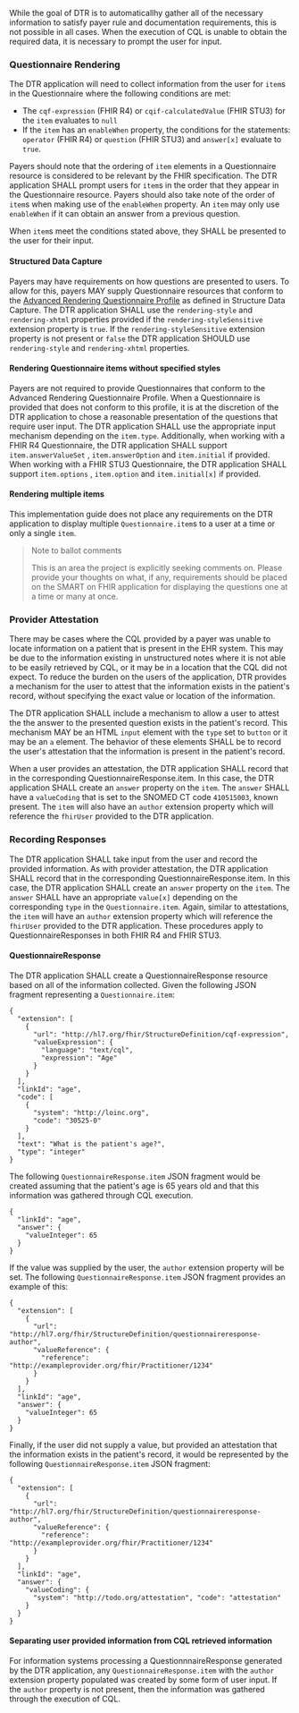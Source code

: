 While the goal of DTR is to automaticallhy gather all of the necessary information to satisfy payer rule and documentation requirements, this is not possible in all cases. When the execution of CQL is unable to obtain the required data, it is necessary to prompt the user for input.

### Questionnaire Rendering
The DTR application will need to collect information from the user for `item`s in the Questionnaire where the following conditions are met:
* The `cqf-expression` (FHIR R4) or `cqif-calculatedValue` (FHIR STU3) for the `item` evaluates to `null`
* If the `item` has an `enableWhen` property, the conditions for the statements: `operator` (FHIR R4) or `question` (FHIR STU3) and `answer[x]` evaluate to `true`.

Payers should note that the ordering of `item` elements in a Questionnaire resource is considered to be relevant by the FHIR specification. The DTR application SHALL prompt users for `item`s in the order that they appear in the Questionnaire resource. Payers should also take note of the order of `item`s when making use of the `enableWhen` property. An `item` may only use `enableWhen` if it can obtain an answer from a previous question.

When `item`s meet the conditions stated above, they SHALL be presented to the user for their input.

#### Structured Data Capture
Payers may have requirements on how questions are presented to users. To allow for this, payers MAY supply Questionnaire resources that conform to the [Advanced Rendering Questionnaire Profile](http://build.fhir.org/ig/HL7/sdc/sdc-questionnaire-render.html) as defined in Structure Data Capture. The DTR application SHALL use the `rendering-style` and `rendering-xhtml` properties provided if the `rendering-styleSensitive` extension property is `true`. If the `rendering-styleSensitive` extension property is not present or `false` the DTR application SHOULD use `rendering-style` and `rendering-xhtml` properties.

#### Rendering Questionnaire items without specified styles
Payers are not required to provide Questionnaires that conform to the Advanced Rendering Questionnaire Profile. When a Questionnaire is provided that does not conform to this profile, it is at the discretion of the DTR application to chose a reasonable presentation of the questions that require user input. The DTR application SHALL use the appropriate input mechanism depending on the `item.type`. Additionally, when working with a FHIR R4 Questionnaire, the DTR application SHALL support `item.answerValueSet` , `item.answerOption` and `item.initial` if provided. When working with a FHIR STU3 Questionnaire, the DTR application SHALL support `item.options` , `item.option` and `item.initial[x]` if provided.

#### Rendering multiple items
This implementation guide does not place any requirements on the DTR application to display multiple `Questionnaire.item`s to a user at a time or only a single `item`.

> Note to ballot comments
>
> This is an area the project is explicitly seeking comments on. Please provide
> your thoughts on what, if any, requirements should be placed on the SMART
> on FHIR application for displaying the questions one at a time or many at once.

### Provider Attestation
There may be cases where the CQL provided by a payer was unable to locate information on a patient that is present in the EHR system. This may be due to the information existing in unstructured notes where it is not able to be easily retrieved by CQL, or it may be in a location that the CQL did not expect. To reduce the burden on the users of the application, DTR provides a mechanism for the user to attest that the information exists in the patient's record, without specifying the exact value or location of the information.

The DTR application SHALL include a mechanism to allow a user to attest the the answer to the presented question exists in the patient's record. This mechanism MAY be an HTML `input` element with the `type` set to `button` or it may be an `a` element. The behavior of these elements SHALL be to record the user's attestation that the information is present in the patient's record.

When a user provides an attestation, the DTR application SHALL record that in the corresponding QuestionnaireResponse.item. In this case, the DTR application SHALL create an `answer` property on the `item`. The `answer` SHALL have a `valueCoding` that is set to the SNOMED CT code `410515003`, known present. The `item` will also have an `author` extension property which will reference the `fhirUser` provided to the DTR application.


### Recording Responses
The DTR application SHALL take input from the user and record the provided information. As with provider attestation, the DTR application SHALL record that in the corresponding QuestionnaireResponse.item. In this case, the DTR application SHALL create an `answer` property on the `item`. The `answer` SHALL have an appropriate `value[x]` depending on the corresponding `type` in the `Questionnaire.item`. Again, similar to attestations, the `item` will have an `author` extension property which will reference the `fhirUser` provided to the DTR application. These procedures apply to QuestionnaireResponses in both FHIR R4 and FHIR STU3.

#### QuestionnaireResponse
The DTR application SHALL create a QuestionnaireResponse resource based on all of the information collected. Given the following JSON fragment representing a `Questionnaire.item`:

```
{
  "extension": [
    {
      "url": "http://hl7.org/fhir/StructureDefinition/cqf-expression",
      "valueExpression": {
        "language": "text/cql",
        "expression": "Age"
      }
    }
  ],
  "linkId": "age",
  "code": [
    {
      "system": "http://loinc.org",
      "code": "30525-0"
    }
  ],
  "text": "What is the patient's age?",
  "type": "integer"
}
```

The following `QuestionnaireResponse.item` JSON fragment would be created assuming that the patient's age is 65 years old and that this information was gathered through CQL execution.

```
{
  "linkId": "age",
  "answer": {
    "valueInteger": 65
  }
}
```

If the value was supplied by the user, the `author` extension property will be set. The following `QuestionnaireResponse.item` JSON fragment provides an example of this:

```
{
  "extension": [
    {
      "url": "http://hl7.org/fhir/StructureDefinition/questionnaireresponse-author",
      "valueReference": {
        "reference": "http://exampleprovider.org/fhir/Practitioner/1234"
      }
    }
  ],
  "linkId": "age",
  "answer": {
    "valueInteger": 65
  }
}
```

Finally, if the user did not supply a value, but provided an attestation that the information exists in the patient's record, it would be represented by the following  `QuestionnaireResponse.item` JSON fragment:

```
{
  "extension": [
    {
      "url": "http://hl7.org/fhir/StructureDefinition/questionnaireresponse-author",
      "valueReference": {
        "reference": "http://exampleprovider.org/fhir/Practitioner/1234"
      }
    }
  ],
  "linkId": "age",
  "answer": {
    "valueCoding": {
      "system": "http://todo.org/attestation", "code": "attestation"
    }
  }
}
```

#### Separating user provided information from CQL retrieved information
For information systems processing a QuestionnnaireResponse generated by the DTR application, any `QuestionnaireResponse.item` with the `author` extension property populated was created by some form of user input. If the `author` property is not present, then the information was gathered through the execution of CQL.
